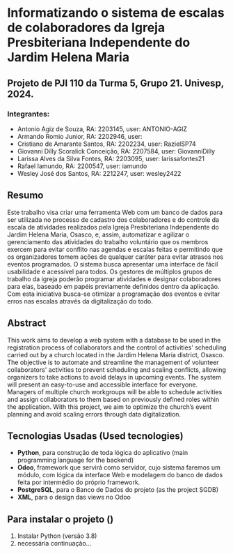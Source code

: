 # Informatizando o sistema de escalas de colaboradores da Igreja Presbiteriana Independente do Jardim Helena Maria

## Projeto de PJI 110 da Turma 5, Grupo 21. Univesp, 2024.

### Integrantes:
- Antonio Agiz de Souza, RA: 2203145, user: ANTONIO-AGIZ
- Armando Romio Junior, RA: 2202946, user: 
- Cristiano de Amarante Santos, RA: 2202234, user: RazielSP74
- Giovanni Dilly Scoralick Conceição, RA: 2207584, user: GiovanniDilly
- Larissa Alves da Silva Fontes, RA: 2203095, user: larissafontes21
- Rafael Iamundo, RA: 2200547, user: iamundo
- Wesley José dos Santos, RA: 2212247, user: wesley2422

## Resumo
Este trabalho visa criar uma ferramenta Web com um banco de dados para ser utilizada no processo de cadastro dos colaboradores e do controle da escala de atividades realizados pela Igreja Presbiteriana Independente do Jardim Helena Maria, Osasco, e, assim, automatizar e agilizar o gerenciamento das atividades do trabalho voluntário que os membros exercem para evitar conflito nas agendas e escalas feitas e permitindo que os organizadores tomem ações de qualquer caráter para evitar atrasos nos eventos programados. O sistema busca apresentar uma interface de fácil usabilidade e acessível para todos. Os gestores de múltiplos grupos de trabalho da igreja poderão programar atividades e designar colaboradores para elas, baseado em papéis previamente definidos dentro da aplicação. Com esta iniciativa busca-se otimizar a programação dos eventos e evitar erros nas escalas através da digitalização do todo.

## Abstract
This work aims to develop a web system with a database to be used in the registration process of collaborators and the control of activities' scheduling carried out by a church located in the Jardim Helena Maria district, Osasco. The objective is to automate and streamline the management of volunteer collaborators' activities to prevent scheduling and scaling conflicts, allowing organizers to take actions to avoid delays in upcoming events. The system will present an easy-to-use and accessible interface for everyone. Managers of multiple church workgroups will be able to schedule activities and assign collaborators to them based on previously defined roles within the application. With this project, we aim to optimize the church’s event planning and avoid scaling errors through data digitalization.

## Tecnologias Usadas (Used tecnologies)
- **Python**, para construção de toda lógica do aplicativo (main programming language for the backend)
- **Odoo**, framework que servirá como servidor, cujo sistema faremos um módulo, com lógica da interface Web e modelagem do banco de dados feita por intermédio do próprio framework.
- **PostgreSQL**, para o Banco de Dados do projeto (as the project SGDB)
- **XML**, para o design das views no Odoo

## Para instalar o projeto ()
1. Instalar Python (versão 3.8)
2. necessária continuação...


[//]: # (2. Fazer o download do repositório &#40;ou git push&#41;)

[//]: # (3. No Terminal, rodando no diretório do projeto, executar `python venv venv`, para criar o ambiente virtual do Python &#40;aqui se utiliza o nome "venv", mas pode trocar o nome por qualquer outro&#41;.)

[//]: # (4. Ascender ao ambiente virtual "venv" recém criado &#40;normalmente com o comando `.\venv\Scripts\activate`, no Windows e na mesma pasta do passo anterior&#41;. O comando terá funcionado se no Terminal aparecer "&#40;venv&#41;", como por exemplo `&#40;venv&#41; C:\Users\Projeto\Desktop\PJI 110`.)

[//]: # (5. Executar no terminal o comando `pip install -r requirements. txt` para instalar as bibliotecas do projeto.)